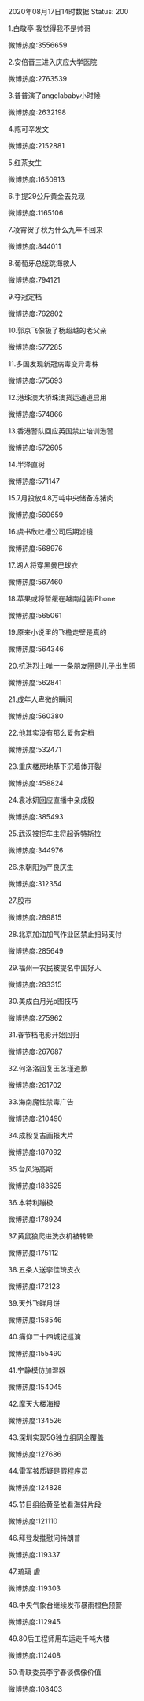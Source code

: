 2020年08月17日14时数据
Status: 200

1.白敬亭 我觉得我不是帅哥

微博热度:3556659

2.安倍晋三进入庆应大学医院

微博热度:2763539

3.普普演了angelababy小时候

微博热度:2632198

4.陈可辛发文

微博热度:2152881

5.红茶女生

微博热度:1650913

6.手提29公斤黄金去兑现

微博热度:1165106

7.凌霄贺子秋为什么九年不回来

微博热度:844011

8.葡萄牙总统跳海救人

微博热度:794121

9.夺冠定档

微博热度:762802

10.郭京飞像极了杨超越的老父亲

微博热度:577285

11.多国发现新冠病毒变异毒株

微博热度:575693

12.港珠澳大桥珠澳货运通道启用

微博热度:574866

13.香港警队回应英国禁止培训港警

微博热度:572605

14.半泽直树

微博热度:571147

15.7月投放4.8万吨中央储备冻猪肉

微博热度:569659

16.虞书欣吐槽公司后期滤镜

微博热度:568976

17.湖人将穿黑曼巴球衣

微博热度:567460

18.苹果或将暂缓在越南组装iPhone

微博热度:565061

19.原来小说里的飞檐走壁是真的

微博热度:564346

20.抗洪烈士唯一一条朋友圈是儿子出生照

微博热度:562841

21.成年人卑微的瞬间

微博热度:560380

22.他其实没有那么爱你定档

微博热度:532471

23.重庆楼房地基下沉墙体开裂

微博热度:458824

24.袁冰妍回应直播中亲成毅

微博热度:385493

25.武汉被拒车主将起诉特斯拉

微博热度:344976

26.朱朝阳为严良庆生

微博热度:312354

27.股市

微博热度:289815

28.北京加油加气作业区禁止扫码支付

微博热度:285649

29.福州一农民被提名中国好人

微博热度:283315

30.美成白月光p图技巧

微博热度:275962

31.春节档电影开始回归

微博热度:267687

32.何洛洛回复王艺瑾道歉

微博热度:261702

33.海南魔性禁毒广告

微博热度:210490

34.成毅复古画报大片

微博热度:187092

35.台风海高斯

微博热度:183625

36.本特利蹦极

微博热度:178924

37.黄鼠狼爬进洗衣机被转晕

微博热度:175112

38.五条人送李佳琦皮衣

微博热度:172123

39.天外飞鲜月饼

微博热度:158546

40.痛仰二十四城记巡演

微博热度:155490

41.宁静模仿加湿器

微博热度:154045

42.摩天大楼海报

微博热度:134526

43.深圳实现5G独立组网全覆盖

微博热度:127686

44.雷军被质疑是假程序员

微博热度:124828

45.节目组给黄圣依看海娃片段

微博热度:121110

46.拜登发推慰问特朗普

微博热度:119337

47.琉璃 虐

微博热度:119303

48.中央气象台继续发布暴雨橙色预警

微博热度:112945

49.80后工程师用车运走千吨大楼

微博热度:112408

50.青联委员李宇春谈偶像价值

微博热度:108403

